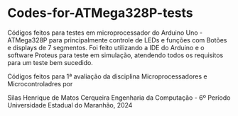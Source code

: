 # Codes-for-ATMega328P-tests

Códigos feitos para testes em microprocessador do Arduino Uno - ATMega328P para principalmente controle de LEDs e funções com Botões e displays de 7 segmentos. 
Foi feito utilizando a IDE do Arduino e o software Proteus para teste em simulação, atendendo todos os requisitos para um teste bem sucedido.

Códigos feitos para 1ª avaliação da disciplina Microprocessadores e Microcontroladres por 

Silas Henrique de Matos Cerqueira
Engenharia da Computação - 6º Período
Universidade Estadual do Maranhão, 2024
